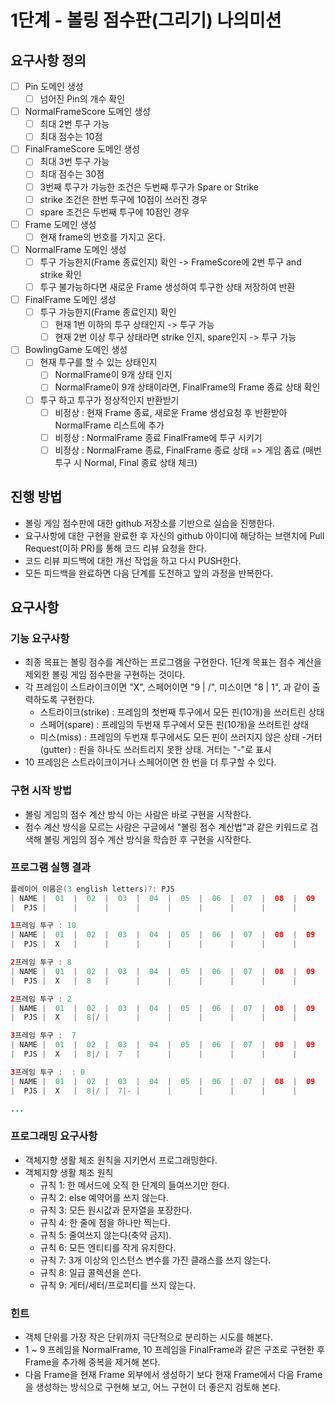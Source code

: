 # 1단계 - 볼링 점수판(그리기)  나의미션

## 요구사항 정의
- [ ] Pin 도메인 생성
    - [ ] 넘어진 Pin의 개수 확인
- [ ] NormalFrameScore 도메인 생성
    - [ ] 최대 2번 투구 가능
    - [ ] 최대 점수는 10점
- [ ] FinalFrameScore 도메인 생성
    - [ ] 최대 3번 투구 가능
    - [ ] 최대 점수는 30점
    - [ ] 3번째 투구가 가능한 조건은 두번째 투구가 Spare or Strike
    - [ ] strike 조건은 한번 투구에 10점이 쓰러진 경우
    - [ ] spare 조건은 두번째 투구에 10점인 경우
- [ ] Frame 도메인 생성
    - [ ] 현재 frame의 번호를 가지고 온다.
- [ ] NormalFrame 도메인 생성
    - [ ] 투구 가능한지(Frame 종료인지) 확인 -> FrameScore에 2번 투구 and strike 확인
    - [ ] 투구 불가능하다면 새로운 Frame 생성하여 투구한 상태 저장하여 반환
- [ ] FinalFrame 도메인 생성
    - [ ] 투구 가능한지(Frame 종료인지) 확인
        - [ ] 현재 1번 이하의 투구 상태인지 -> 투구 가능
        - [ ] 현재 2번 이상 투구 상태라면 strike 인지, spare인지 -> 투구 가능
- [ ] BowlingGame 도메인 생성
    - [ ] 현재 투구를 할 수 있는 상태인지
        - [ ] NormalFrame이 9개 상태 인지
        - [ ] NormalFrame이 9개 상태이라면, FinalFrame의 Frame 종료 상태 확인
    - [ ] 투구 하고 투구가 정상적인지 반환받기
        - [ ] 비정상 : 현재 Frame 종료, 새로운 Frame 생성요청 후 반환받아 NormalFrame 리스트에 추가
        - [ ] 비정상 : NormalFrame 종료 FinalFrame에 투구 시키기
        - [ ] 비정상 : NormalFrame 종료, FinalFrame 종료 상태 => 게임 좀료 (매번 투구 시 Normal, Final 종료 상태 체크)

## 진행 방법

- 볼링 게임 점수판에 대한 github 저장소를 기반으로 실습을 진행한다.
- 요구사항에 대한 구현을 완료한 후 자신의 github 아이디에 해당하는 브랜치에 Pull Request(이하 PR)를 통해 코드 리뷰 요청을 한다.
- 코드 리뷰 피드백에 대한 개선 작업을 하고 다시 PUSH한다.
- 모든 피드백을 완료하면 다음 단계를 도전하고 앞의 과정을 반복한다.


## 요구사항

### 기능 요구사항
- 최종 목표는 볼링 점수를 계산하는 프로그램을 구현한다. 1단계 목표는 점수 계산을 제외한 볼링 게임 점수판을 구현하는 것이다.
- 각 프레임이 스트라이크이면 "X", 스페어이면 "9 | /", 미스이면 "8 | 1", 과 같이 출력하도록 구현한다.
    - 스트라이크(strike) : 프레임의 첫번째 투구에서 모든 핀(10개)을 쓰러트린 상태
    - 스페어(spare) : 프레임의 두번재 투구에서 모든 핀(10개)을 쓰러트린 상태
    - 미스(miss) : 프레임의 두번재 투구에서도 모든 핀이 쓰러지지 않은 상태
     -거터(gutter) : 핀을 하나도 쓰러트리지 못한 상태. 거터는 "-"로 표시
- 10 프레임은 스트라이크이거나 스페어이면 한 번을 더 투구할 수 있다.

### 구현 시작 방법
- 볼링 게임의 점수 계산 방식 아는 사람은 바로 구현을 시작한다.
- 점수 계산 방식을 모르는 사람은 구글에서 "볼링 점수 계산법"과 같은 키워드로 검색해 볼링 게임의 점수 계산 방식을 학습한 후 구현을 시작한다.

### 프로그램 실행 결과
```java
플레이어 이름은(3 english letters)?: PJS
| NAME |  01  |  02  |  03  |  04  |  05  |  06  |  07  |  08  |  09  |  10  |
|  PJS |      |      |      |      |      |      |      |      |      |      |

1프레임 투구 : 10
| NAME |  01  |  02  |  03  |  04  |  05  |  06  |  07  |  08  |  09  |  10  |
|  PJS |  X   |      |      |      |      |      |      |      |      |      |

2프레임 투구 : 8
| NAME |  01  |  02  |  03  |  04  |  05  |  06  |  07  |  08  |  09  |  10  |
|  PJS |  X   |  8   |      |      |      |      |      |      |      |      |

2프레임 투구 : 2
| NAME |  01  |  02  |  03  |  04  |  05  |  06  |  07  |  08  |  09  |  10  |
|  PJS |  X   |  8|/ |      |      |      |      |      |      |      |      |

3프레임 투구 :  7
| NAME |  01  |  02  |  03  |  04  |  05  |  06  |  07  |  08  |  09  |  10  |
|  PJS |  X   |  8|/ |  7   |      |      |      |      |      |      |      |

3프레임 투구 :  : 0
| NAME |  01  |  02  |  03  |  04  |  05  |  06  |  07  |  08  |  09  |  10  |
|  PJS |  X   |  8|/ |  7|- |      |      |      |      |      |      |      |

...
```

### 프로그래밍 요구사항

- 객체지향 생활 체조 원칙을 지키면서 프로그래밍한다.
- 객체지향 생활 체조 원칙
    - 규칙 1: 한 메서드에 오직 한 단계의 들여쓰기만 한다.
    - 규칙 2: else 예약어를 쓰지 않는다.
    - 규칙 3: 모든 원시값과 문자열을 포장한다.
    - 규칙 4: 한 줄에 점을 하나만 찍는다.
    - 규칙 5: 줄여쓰지 않는다(축약 금지).
    - 규칙 6: 모든 엔티티를 작게 유지한다.
    - 규칙 7: 3개 이상의 인스턴스 변수를 가진 클래스를 쓰지 않는다.
    - 규칙 8: 일급 콜렉션을 쓴다.
    - 규칙 9: 게터/세터/프로퍼티를 쓰지 않는다.

### 힌트

- 객체 단위를 가장 작은 단위까지 극단적으로 분리하는 시도를 해본다.
- 1 ~ 9 프레임을 NormalFrame, 10 프레임을 FinalFrame과 같은 구조로 구현한 후 Frame을 추가해 중복을 제거해 본다.
- 다음 Frame을 현재 Frame 외부에서 생성하기 보다 현재 Frame에서 다음 Frame을 생성하는 방식으로 구현해 보고, 어느 구현이 더 좋은지 검토해 본다.